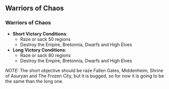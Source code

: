 ## Warriors of Chaos

### Warriors of Chaos

* **Short Victory Conditions**:
	* Raze or sack 50 regions
	* Destroy the Empire, Bretonnia, Dwarfs and High Elves
* **Long Victory Conditions**:
	* Raze or sack 80 regions
	* Destroy the Empire, Bretonnia, Dwarfs and High Elves

_NOTE:_ The short objective should be raze Fallen Gates, Middenheim, Shrine of Asuryan and The Frozen City, but it is 
bugged, so for now it is going to be the same than the long one.
